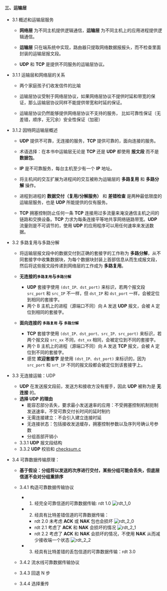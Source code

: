 #### 三、运输层

* 3.1 概述和运输层服务
 	* **网络层** 为不同主机提供逻辑通信，**运输层** 为不同主机上的应用进程提供逻辑通信。

 	
 	* **运输层** 只在端系统中实现，路由器只提取网络数据报报头，而不检查里面封装的运输层报文段。

 	
 	* **UDP** 和 **TCP** 是提供不同服务的运输层协议。
* 3.1.1 运输层和网络层的关系
 	* 两个家庭孩子们收发信件的比喻
 	
 	* 运输层协议受制于网络层协议，如果网络层协议不提供时延和带宽的保证，那么运输层协议同样不能提供带宽和时延的保证。

 	
 	* 运输层协议仍然能够提供网络层协议不支持的服务， 比如可靠性保证（无差错，顺序，无冗余）安全性保证（加密）

 	
* 3.1.2 因特网运输层概述
 	* **UDP** 提供不可靠，无连接的服务，**TCP** 提供可靠的，面向连接的服务。

 	
 	* 术语选择：在本书中运输层无论是 **TCP** 还是 **UDP** 都使用 **报文段** 而不是 **数据包**。

 	
 	* **IP** 是不可靠服务，每台主机至少有一个 **IP** 地址。

 	
 	* 将主机间的交互扩展为进程间的交互被称为运输层的 **多路复用** 和 **多路分解** 操作。

 	
 	* 进程到进程的 **数据交付（复用/分解服务）** 和 **差错检查** 是两种最低限度的运输层服务，也是 **UDP** 所能提供的仅有服务。

 	
 	* **TCP** 拥塞控制防止任何一条 **TCP** 连接用过多流量来淹没通信主机之间的链路和交换设备。**TCP** 力求为每条连接平等地共享网络链路带宽。**UDP** 流量则是不可调节的，使用 **UDP** 的应用程序可以用任何速率来发送数据。

 	
* 3.2 多路复用与多路分解
	* 将运输层报文段中的数据交付到正确的套接字的工作称为 **多路分解**，从不同套接字中收集数据块，为每个数据块封装上首部信息从而生成报文段，然后将这些报文段传递到网络层的工作成为 **多路复用**。
	
	* **无连接的`多路复用`与`多路分解`**
		* **UDP** 套接字使用 `(dst_IP、dst_port)` 来标识，若两个报文段 `src_port` 和 `src_IP` 不一样，但 `dst_IP` 和 `dst_port` 一样，会被定位到相同的套接字。
		* 两个 B 主机上的进程（源端口不同）向 A 发送 **UDP** 报文，会被 A 定位到相同的套接字。
	* **面向连接的 `多路复用` 与 `多路分解`**
		* **TCP** 套接字使用 `(dst_IP、dst_port、src_IP、src_port)` 来标识，若两个报文段 `src_xx` 不同，`dst_xx` 相同，会被定位到不同的套接字。
		* 两个 B 主机上的进程（源端口不同）向 A 发送 **TCP** 报文，会被 A 定位到不同的套接字。
		* 感觉 **欢迎套接字** 是使用 `(dst_IP、dst_port)` 来标识的，因为 `src_port` 和 `srt_IP` 不同的报文段都会被定位到该套接字上。

* 3.3 无连接运输：UDP
	* **UDP** 在发送报文段前，发送方和接收方没有握手，因此 **UDP** 被称为是 **无连接** 的。
	* **选择 UDP 的理由**
		* 能容忍部分丢失，要求最小发送速率的应用：不受拥塞控制机制扼制发送速率，不受可靠交付长时间的延时制约
		* 无需连接建立：不会引入建立连接时延
		* 无连接状态：包括接收发送缓存，拥塞控制参数以及序列号确认号参数
		* 分组首部开销小
	* 3.3.1 **UDP** 报文段结构
	* 3.3.2 **UDP** 校验和 [checksum.c](https://github.com/YangXiaoHei/Networking/blob/master/03%20运输层/progs/checksum.c)
	
* 3.4 可靠数据传输原理：
	* **基于假设：分组将以发送的次序进行交付，某些分组可能会丢失，但底层信道不会对分组重排序**

	* 3.4.1 构造可靠数据传输协议

		* 1. 经完全可靠信道的可靠数据传输: rdt 1.0
	![rdt_1_0](https://github.com/YangXiaoHei/Networking/blob/master/03%20运输层/images/rdt_1_0.png)
		
		* 2. 经具有比特差错信道的可靠数据传输：
			* rdt 2.0 未考虑 **ACK** 或 **NAK** 包也会损坏
			![rdt_2_0](https://github.com/YangXiaoHei/Networking/blob/master/03%20运输层/images/rdt_2_0.png)
			* rdt 2.1 考虑了 **ACK** 和 **NAK** 会损坏的情况
			![rdt_2_1](https://github.com/YangXiaoHei/Networking/blob/master/03%20运输层/images/rdt_2_1.png)
			* rdt 2.2 考虑了 **ACK** 和 **NAK** 会损坏的情况，不使用 **NAK** 从而减少接收端一个状态
			![rdt_2_2](https://github.com/YangXiaoHei/Networking/blob/master/03%20运输层/images/rdt_2_2.png)
		* 3. 经具有比特差错的丢包信道的可靠数据传输：rdt 3.0
	
	* 3.4.2 流水线可靠数据传输协议
	
	* 3.4.3 回退 N 步
	
	* 3.4.4 选择重传


	
	
		
